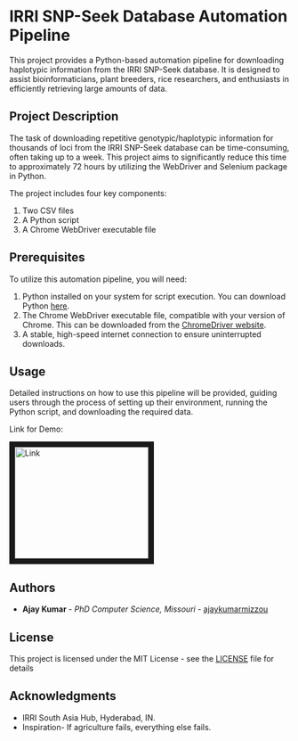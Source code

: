 # IRRI SNP-Seek Database Automation Pipeline

This project provides a Python-based automation pipeline for downloading haplotypic information from the IRRI SNP-Seek database. It is designed to assist bioinformaticians, plant breeders, rice researchers, and enthusiasts in efficiently retrieving large amounts of data.

## Project Description

The task of downloading repetitive genotypic/haplotypic information for thousands of loci from the IRRI SNP-Seek database can be time-consuming, often taking up to a week. This project aims to significantly reduce this time to approximately 72 hours by utilizing the WebDriver and Selenium package in Python.

The project includes four key components:

1. Two CSV files
2. A Python script
3. A Chrome WebDriver executable file

## Prerequisites

To utilize this automation pipeline, you will need:

1. Python installed on your system for script execution. You can download Python [here](https://www.python.org/downloads/).
2. The Chrome WebDriver executable file, compatible with your version of Chrome. This can be downloaded from the [ChromeDriver website](https://chromedriver.chromium.org/downloads).
3. A stable, high-speed internet connection to ensure uninterrupted downloads.

## Usage

Detailed instructions on how to use this pipeline will be provided, guiding users through the process of setting up their environment, running the Python script, and downloading the required data.

Link for Demo:

<a href="https://www.youtube.com/watch?v=R43Q8ofMBZI" target="_blank"><img src="http://img.youtube.com/vi/R43Q8ofMBZI/0.jpg" 
alt="Link " width="240" height="200" border="10" /></a>

## Authors

* **Ajay Kumar** - *PhD Computer Science, Missouri* - [ajaykumarmizzou](https://github.com/ajaykumarmizzou)

## License

This project is licensed under the MIT License - see the [LICENSE](LICENSE) file for details

## Acknowledgments

* IRRI South Asia Hub, Hyderabad, IN.
* Inspiration- If agriculture fails, everything else fails.

